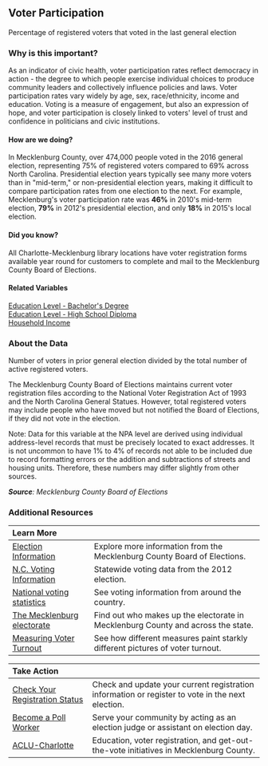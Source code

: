 ## Voter Participation 
Percentage of registered voters that voted in the last general election

### Why is this important?
As an indicator of civic health, voter participation rates reflect democracy in action - the degree to which people exercise individual choices to produce community leaders and collectively influence policies and laws. Voter participation rates vary widely by age, sex, race/ethnicity, income and education. Voting is a measure of engagement, but also an expression of hope, and voter participation is closely linked to voters' level of trust and confidence in politicians and civic institutions.

#### How are we doing?
In Mecklenburg County, over 474,000 people voted in the 2016 general election, representing 75% of registered voters compared to 69% across North Carolina. Presidential election years typically see many more voters than in "mid-term," or non-presidential election years, making it difficult to compare participation rates from one election to the next. For example, Mecklenburg's voter participation rate was **46%** in 2010's mid-term election, **79%** in 2012's presidential election, and only **18%** in 2015's local election.   

#### Did you know?
All Charlotte-Mecklenburg library locations have voter registration forms available year round for customers to complete and mail to the Mecklenburg County Board of Elections.

#### Related Variables
<a href="javascript:void(0)" onclick="model.metricId = 'm20'">Education Level - Bachelor's Degree</a>  
<a href="javascript:void(0)" onclick="model.metricId = 'm39'">Education Level - High School Diploma</a>  
<a href="javascript:void(0)" onclick="model.metricId = 'm37'">Household Income</a>  

### About the Data
Number of voters in prior general election divided by the total number of active registered voters. 

The Mecklenburg County Board of Elections maintains current voter registration files according to the National Voter Registration Act of 1993 and the North Carolina General Statues. However, total registered voters may include people who have moved but not notified the Board of Elections, if they did not vote in the election. 

Note: Data for this variable at the NPA level are derived using individual address-level records that must be precisely located to exact addresses. It is not uncommon to have 1% to 4% of records not able to be included due to record formatting errors or the addition and subtractions of streets and housing units. Therefore, these numbers may differ slightly from other sources. 
  
_**Source**: Mecklenburg County Board of Elections_

### Additional Resources
|Learn More |     |
|:- |:- |
|[Election Information](https://www.mecknc.gov/boe/pages/default.aspx)| Explore more information from the Mecklenburg County Board of Elections.
|[N.C. Voting Information](http://thedataweb.rm.census.gov/TheDataWeb_HotReport2/voting/voting.hrml?GESTFIPS=35&INSTANCE=Nov)| Statewide voting data from the 2012 election.
|[National voting statistics](http://www.eac.gov/research/election_administration_and_voting_survey.aspx)| See voting information from around the country.
|[The Mecklenburg electorate](http://ui.uncc.edu/story/voters-born-elsewhere-make-nearly-half-nc-electorate)| Find out who makes up the electorate in Mecklenburg County and across the state.
|[Measuring Voter Turnout](http://www.pewtrusts.org/en/about/news-room/news/2014/07/31/measuring-voter-turnout) | See how different measures paint starkly different pictures of voter turnout.

|Take Action |     |
|:- |:- |
|[Check Your Registration Status](http://voterregistration.mecklenburgcountync.gov/)|Check and update your current registration information or register to vote in the next election.
|[Become a Poll Worker](https://www.mecknc.gov/boe/pollofficials/pages/positiondetails.aspx) |Serve your community by acting as an election judge or assistant on election day.
|[ACLU-Charlotte](http://aclu-charlotte.org/) | Education, voter registration, and get-out-the-vote initiatives in Mecklenburg County.